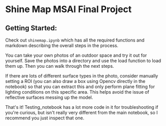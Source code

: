 # Shine Map MSAI Final Project

## Getting Started:

Check out `shinemap.ipynb` which has all the required functions and markdown describing the overall steps in the process.

You can take your own photos of an outdoor space and try it out for yourself. Save the photos into a directory and use the load function to load them up. Then you can walk through the next steps.

If there are lots of different surface types in the photo, consider manually setting a ROI (you can also draw a box using Opencv directly in the notebook) so that you can extract this and only perform plane fitting for lighting conditions on this specific area. This helps avoid the issue of reflective surfaces messing up the model.

That's it! Testing_notebook has a lot more code in it for troubleshooting if you're curious, but isn't really very different from the main notebook, so I recommend you just inspect that one.